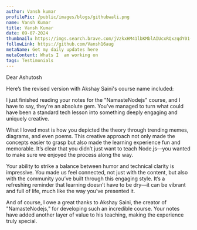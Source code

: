 ```yaml
---
author: Vansh kumar
profilePic: /public/images/blogs/githubwali.png
name: Vansh Kumar
title: Vansh Kumar
date: 09-07-2024
thumbnail: https://imgs.search.brave.com/jVzkxHM41lbKMblAIUcxRQxzqdY01-vNmCiYN7opKI8/rs:fit:500:0:0:0/g:ce/aHR0cHM6Ly9tZWRp/YTAuZ2lwaHkuY29t/L21lZGlhLzNET3pZ/UUpQWW5WUGVYUUNp/Ny8yMDAuZ2lmP2Np/ZD03OTBiNzYxMXA0/M3lmM21nYmU0YTk2/a20yaG5sbm9tbGg5/bTZqbHh5eTd5eXZy/YjImZXA9djFfZ2lm/c19zZWFyY2gmcmlk/PTIwMC5naWYmY3Q9/Zw.jpeg
followLink: https://github.com/Vansh16aug
metaName: Get my daily updates here
metaContent: Whats I  am working on
tags: Testimonials
---
```

Dear Ashutosh


Here’s the revised version with Akshay Saini's course name included:

I just finished reading your notes for the "NamasteNodejs" course, and I have to say, they’re an absolute gem. You’ve managed to turn what could have been a standard tech lesson into something deeply engaging and uniquely creative.

What I loved most is how you depicted the theory through trending memes, diagrams, and even poems. This creative approach not only made the concepts easier to grasp but also made the learning experience fun and memorable. It’s clear that you didn’t just want to teach Node.js—you wanted to make sure we enjoyed the process along the way.

Your ability to strike a balance between humor and technical clarity is impressive. You made us feel connected, not just with the content, but also with the community you’ve built through this engaging style. It’s a refreshing reminder that learning doesn’t have to be dry—it can be vibrant and full of life, much like the way you’ve presented it.

And of course, I owe a great thanks to Akshay Saini, the creator of "NamasteNodejs," for developing such an incredible course. Your notes have added another layer of value to his teaching, making the experience truly special.

